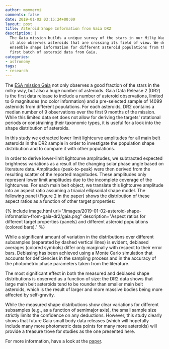 ```yaml
---
author: mommermi
comments: false
date: 2019-01-02 03:15:24+00:00
layout: post
title: Asteroid Shape Information from Gaia DR2
description: |
  The Gaia mission builds a unique survey of the stars in our Milky Way - but
  it also observes asteroids that are crossing its field of view. We derive
  ensemble shape information for different asteroid populations from the
  first batch of asteroid data from Gaia.
categories:
- astronomy
tags:
- research
---
```


The [ESA mission Gaia](http://sci.esa.int/gaia/) not only observes a good fraction of the stars in the milky way, but also a huge number of asteroids. Gaia Data Release 2 (DR2) is the first data release to include a number of asteroid observations, limited to G magnitudes (no color information) and a pre-selected sample of 14099 asteroids from different populations. For each asteroids, DR2 contains a median number of 9 observations over the first 9 months of the mission. While this limited data set does not allow for deriving the targets' rotational periods or constraining their taxonomic types, it is useful for a look into the shape distribution of asteroids.

In this study we extracted lower limit lightcurve amplitudes for all main belt asteroids in the DR2 sample in order to investigate the population shape distribution and to compare it with other populations.

In order to derive lower-limit lightcurve amplitudes, we subtracted expected brightness variations as a result of the changing solar phase angle based on literature data. Amplitudes (peak-to-peak) were then derived from the resulting scatter of the reported magnitudes. These amplitudes only represent lower limit amplitudes due to the incomplete coverage of the lightcurves. For each main belt object, we translate this lightcurve amplitude into an aspect ratio assuming a triaxial ellipsoidal shape model. The following panel (Figure 2 in the paper) shows the distribution of these aspect ratios as a function of other target properties:

{% include image.html url="/images/2019-01-02-asteroid-shape-information-from-gaia-dr2/gaia.png" description="Aspect ratios for different target properties (panels) and different asteroid populations (colored bars)." %}

While a significant amount of variation in the distributions over different subsamples (separated by dashed vertical lines) is evident, debiased averages (colored symbols) differ only marginally with respect to their error bars. Debiasing has been achieved using a Monte Carlo simulation that accounts for deficiencies in the sampling process and in the accuracy of the photometric phase parameters taken from the literature.

The most significant effect in both the measured and debiased shape distributions is observed as a function of size: the DR2 data shows that large main belt asteroids tend to be rounder than smaller main belt asteroids, which is the result of larger and more massive bodies being more affected by self-gravity.

While the measured shape distributions show clear variations for different subsamples (e.g., as a function of semimajor axis), the small sample size strictly limits the confidence on any deductions. However, this study clearly shows that future Gaia small body data releases (which will hopefully include many more photometric data points for many more asteroids) will provide a treasure trove for studies as the one presented here.

For more information, have a look at the [paper](https://arxiv.org/pdf/1808.08988.pdf).
